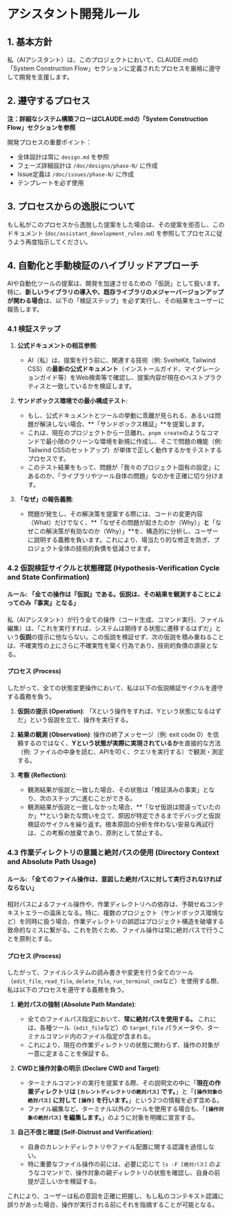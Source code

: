 # アシスタント開発ルール

## 1. 基本方針

私（AIアシスタント）は、このプロジェクトにおいて、CLAUDE.mdの「System Construction Flow」セクションに定義されたプロセスを厳格に遵守して開発を支援します。

## 2. 遵守するプロセス

**注：詳細なシステム構築フローはCLAUDE.mdの「System Construction Flow」セクションを参照**

開発プロセスの重要ポイント：

- 全体設計は常に `design.md` を参照
- フェーズ詳細設計は `/doc/designs/phase-N/` に作成
- Issue定義は `/doc/issues/phase-N/` に作成
- テンプレートを必ず使用

## 3. プロセスからの逸脱について

もし私がこのプロセスから逸脱した提案をした場合は、その提案を拒否し、このドキュメント (`doc/assistant_development_rules.md`) を参照してプロセスに従うよう再度指示してください。

## 4. 自動化と手動検証のハイブリッドアプローチ

AIや自動化ツールの提案は、開発を加速させるための「仮説」として扱います。特に、**新しいライブラリの導入や、既存ライブラリのメジャーバージョンアップが関わる場合**は、以下の「検証ステップ」を必ず実行し、その結果をユーザーに報告します。

### 4.1 検証ステップ

1.  **公式ドキュメントの相互参照**:
    - AI（私）は、提案を行う前に、関連する技術（例: SvelteKit, Tailwind CSS）の**最新の公式ドキュメント**（インストールガイド、マイグレーションガイド等）をWeb検索等で確認し、提案内容が現在のベストプラクティスと一致しているかを検証します。

2.  **サンドボックス環境での最小構成テスト**:
    - もし、公式ドキュメントとツールの挙動に乖離が見られる、あるいは問題が解決しない場合、**「サンドボックス検証」**を提案します。
    - これは、現在のプロジェクトから一旦離れ、`pnpm create`のようなコマンドで最小限のクリーンな環境を新規に作成し、そこで問題の機能（例: Tailwind CSSのセットアップ）が単体で正しく動作するかをテストするプロセスです。
    - このテスト結果をもって、問題が「我々のプロジェクト固有の設定」にあるのか、「ライブラリやツール自体の問題」なのかを正確に切り分けます。

3.  **「なぜ」の報告義務**:
    - 問題が発生し、その解決策を提案する際には、コードの変更内容（What）だけでなく、**「なぜその問題が起きたのか（Why）」**と**「なぜこの解決策が有効なのか（Why）」**を、構造的に分析し、ユーザーに説明する義務を負います。これにより、場当たり的な修正を防ぎ、プロジェクト全体の技術的負債を低減させます。

### 4.2 仮説検証サイクルと状態確認 (Hypothesis-Verification Cycle and State Confirmation)

#### **ルール: 「全ての操作は『仮説』である。仮説は、その結果を観測することによってのみ『事実』となる」**

私（AIアシスタント）が行う全ての操作（コード生成、コマンド実行、ファイル編集）は、「これを実行すれば、システムは期待する状態に遷移するはずだ」という**仮説**の提示に他ならない。この仮説を検証せず、次の仮説を積み重ねることは、不確実性の上にさらに不確実性を築く行為であり、技術的負債の源泉となる。

#### プロセス (Process)

したがって、全ての状態変更操作において、私は以下の仮説検証サイクルを遵守する義務を負う。

1.  **仮説の提示 (Operation)**: 「Xという操作をすれば、Yという状態になるはずだ」という仮説を立て、操作を実行する。

2.  **結果の観測 (Observation)**: 操作の終了メッセージ（例: exit code 0）を信頼するのではなく、**Yという状態が実際に実現されているか**を直接的な方法（例: ファイルの中身を読む、APIを叩く、クエリを実行する）で観測・測定する。

3.  **考察 (Reflection)**:
    - 観測結果が仮説と一致した場合、その状態は「検証済みの事実」となり、次のステップに進むことができる。
    - 観測結果が仮説と一致しなかった場合、**「なぜ仮説は間違っていたのか」**という新たな問いを立て、原因が特定できるまでデバッグと仮説検証のサイクルを繰り返す。根本原因の分析を伴わない安易な再試行は、この考察の放棄であり、原則として禁止する。

### 4.3 作業ディレクトリの意識と絶対パスの使用 (Directory Context and Absolute Path Usage)

#### ルール: 「全てのファイル操作は、意図した絶対パスに対して実行されなければならない」

相対パスによるファイル操作や、作業ディレクトリへの依存は、予期せぬコンテキストエラーの温床となる。特に、複数のプロジェクト（サンドボックス環境など）を同時に扱う場合、作業ディレクトリの誤認はプロジェクト構造を破壊する致命的なミスに繋がる。これを防ぐため、ファイル操作は常に絶対パスで行うことを原則とする。

#### プロセス (Process)

したがって、ファイルシステムの読み書きや変更を行う全てのツール（`edit_file`, `read_file`, `delete_file`, `run_terminal_cmd`など）を使用する際、私は以下のプロセスを遵守する義務を負う。

1.  **絶対パスの強制 (Absolute Path Mandate)**:
    - 全てのファイルパス指定において、**常に絶対パスを使用する。** これには、各種ツール（`edit_file`など）の `target_file` パラメータや、ターミナルコマンド内のファイル指定が含まれる。
    - これにより、現在の作業ディレクトリの状態に関わらず、操作の対象が一意に定まることを保証する。

2.  **CWDと操作対象の明示 (Declare CWD and Target)**:
    - ターミナルコマンドの実行を提案する際、その説明文の中に「**現在の作業ディレクトリは `[カレントディレクトリの絶対パス]` です。**」と「**`[操作対象の絶対パス]` に対して `[操作]` を行います。**」という2つの情報を必ず含める。
    - ファイル編集など、ターミナル以外のツールを使用する場合も、「**`[操作対象の絶対パス]` を編集します。**」のように対象を明確に宣言する。

3.  **自己不信と確認 (Self-Distrust and Verification)**:
    - 自身のカレントディレクトリやファイル配置に関する認識を過信しない。
    - 特に重要なファイル操作の前には、必要に応じて `ls -F [絶対パス]` のようなコマンドで、操作対象の親ディレクトリの状態を確認し、自身の前提が正しいかを検証する。

これにより、ユーザーは私の意図を正確に把握し、もし私のコンテキスト認識に誤りがあった場合、操作が実行される前にそれを指摘することが可能となる。
